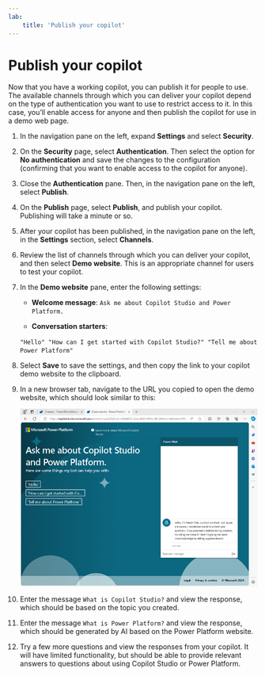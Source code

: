 ```yaml
---
lab:
    title: 'Publish your copilot'
---
```


# Publish your copilot

Now that you have a working copilot, you can publish it for people to use. The
available channels through which you can deliver your copilot depend on the type
of authentication you want to use to restrict access to it. In this case, you’ll
enable access for anyone and then publish the copilot for use in a demo web
page.

1.  In the navigation pane on the left, expand **Settings** and select
    **Security**.

2.  On the **Security** page, select **Authentication**. Then select the option
    for **No authentication** and save the changes to the configuration
    (confirming that you want to enable access to the copilot for anyone).

3.  Close the **Authentication** pane. Then, in the navigation pane on the left,
    select **Publish**.

4.  On the **Publish** page, select **Publish**, and publish your copilot.
    Publishing will take a minute or so.

5.  After your copilot has been published, in the navigation pane on the left,
    in the **Settings** section, select **Channels**.

6.  Review the list of channels through which you can deliver your copilot, and
    then select **Demo website**. This is an appropriate channel for users to
    test your copilot.

7.  In the **Demo website** pane, enter the following settings:

    -   **Welcome message**: `Ask me about Copilot Studio and Power Platform.`

    -   **Conversation starters**:

      `"Hello" "How can I get started with Copilot Studio?" "Tell me about Power Platform"`
      
8.  Select **Save** to save the settings, and then copy the link to your copilot
    demo website to the clipboard.

9.  In a new browser tab, navigate to the URL you copied to open the demo
    website, which should look similar to this:

    ![Screenshot of the demo website for a copilot](media/publish-copilot/demo-website.png)

10. Enter the message `What is Copilot Studio?` and view the response, which
    should be based on the topic you created.

11. Enter the message `What is Power Platform?` and view the response, which
    should be generated by AI based on the Power Platform website.

12. Try a few more questions and view the responses from your copilot. It will
    have limited functionality, but should be able to provide relevant answers
    to questions about using Copilot Studio or Power Platform.
